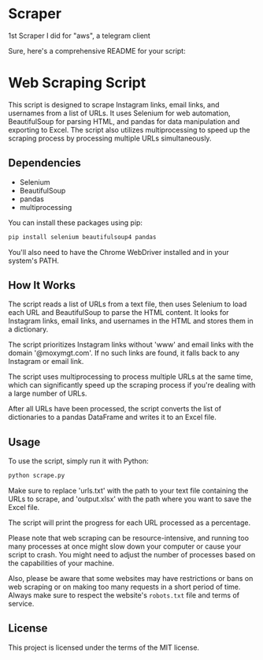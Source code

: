 # Scraper
1st Scraper I did for "aws", a telegram client

Sure, here's a comprehensive README for your script:

# Web Scraping Script

This script is designed to scrape Instagram links, email links, and usernames from a list of URLs. It uses Selenium for web automation, BeautifulSoup for parsing HTML, and pandas for data manipulation and exporting to Excel. The script also utilizes multiprocessing to speed up the scraping process by processing multiple URLs simultaneously.

## Dependencies

- Selenium
- BeautifulSoup
- pandas
- multiprocessing

You can install these packages using pip:

```bash
pip install selenium beautifulsoup4 pandas
```

You'll also need to have the Chrome WebDriver installed and in your system's PATH.

## How It Works

The script reads a list of URLs from a text file, then uses Selenium to load each URL and BeautifulSoup to parse the HTML content. It looks for Instagram links, email links, and usernames in the HTML and stores them in a dictionary.

The script prioritizes Instagram links without 'www' and email links with the domain '@moxymgt.com'. If no such links are found, it falls back to any Instagram or email link.

The script uses multiprocessing to process multiple URLs at the same time, which can significantly speed up the scraping process if you're dealing with a large number of URLs.

After all URLs have been processed, the script converts the list of dictionaries to a pandas DataFrame and writes it to an Excel file.

## Usage

To use the script, simply run it with Python:

```bash
python scrape.py
```

Make sure to replace 'urls.txt' with the path to your text file containing the URLs to scrape, and 'output.xlsx' with the path where you want to save the Excel file.

The script will print the progress for each URL processed as a percentage.

Please note that web scraping can be resource-intensive, and running too many processes at once might slow down your computer or cause your script to crash. You might need to adjust the number of processes based on the capabilities of your machine.

Also, please be aware that some websites may have restrictions or bans on web scraping or on making too many requests in a short period of time. Always make sure to respect the website's `robots.txt` file and terms of service.

## License

This project is licensed under the terms of the MIT license. 
